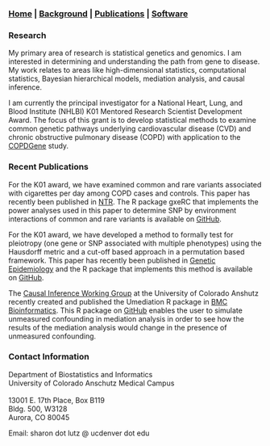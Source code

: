 ### [Home](https://SharonLutz.github.io) | [Background](https://SharonLutz.github.io/background) | [Publications](https://SharonLutz.github.io/publications) | [Software](https://SharonLutz.github.io/software)

### Research    
My primary area of research is statistical genetics and genomics. I am interested in determining and understanding the path from gene to disease. My work relates to areas like high-dimensional statistics, computational statistics, Bayesian hierarchical models, mediation analysis, and causal inference.

I am currently the principal investigator for a National Heart, Lung, and Blood Institute (NHLBI) K01 Mentored Research Scientist Development Award. The focus of this grant is to develop statistical methods to examine common genetic pathways underlying cardiovascular disease (CVD) and chronic obstructive pulmonary disease (COPD) with application to the [COPDGene](http://www.copdgene.org) study. 

### Recent Publications
For the K01 award, we have examined common and rare variants associated with cigarettes per day among COPD cases and controls. This paper has recently been published in [NTR](https://academic.oup.com/ntr/advance-article-abstract/doi/10.1093/ntr/nty095/4996129). The R package gxeRC that implements the power analyses used in this paper to determine SNP by environment interactions of common and rare variants is available on [GitHub](https://github.com/SharonLutz/gxeRC).

For the K01 award, we have developed a method to formally test for pleiotropy (one gene or SNP associated with multiple phenotypes) using the Hausdorff metric and a cut-off based approach in a permutation based framework. This paper has recently been published in [Genetic Epidemiology](http://onlinelibrary.wiley.com/doi/10.1002/gepi.22011/abstract) and the R package that implements this method is available on [GitHub](https://github.com/SharonLutz/pleiotropy).

The [Causal Inference Working Group](http://www.ucdenver.edu/academics/colleges/PublicHealth/Academics/departments/Biostatistics/WorkingGroups/Pages/Causal-Inference-Working-Group.aspx) at the University of Colorado Anshutz recently created and published the Umediation R package in [BMC Bioinformatics](https://www.ncbi.nlm.nih.gov/pubmed/28724417). This R package on [GitHub](https://github.com/SharonLutz/Umediation) enables the user to simulate unmeasured confounding in mediation analysis in order to see how the results of the mediation analysis would change in the presence of unmeasured confounding.

### Contact Information  
Department of Biostatistics and Informatics	<br> 
University of Colorado Anschutz Medical Campus	<br> 			
13001 E. 17th Place, Box B119 <br> 
Bldg. 500, W3128 <br> 
Aurora, CO 80045 <br> 

Email: sharon dot lutz @ ucdenver dot edu

